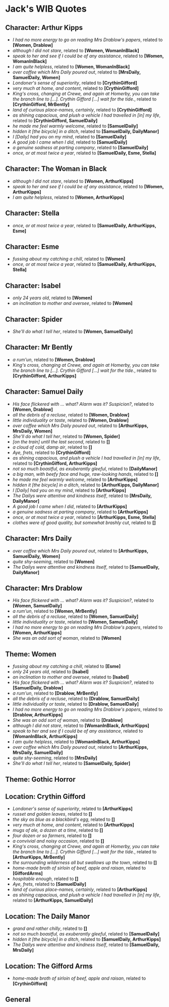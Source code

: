 # Jack's WIB Quotes

## Character: Arthur Kipps
 - *I had no more energy to go on reading Mrs Drablow's papers*, related to **[Women, Drablow]**
 - *although I did not stare*, related to **[Women, WomanInBlack]**
 - *speak to her and see if I could be of any assistance*, related to **[Women, WomanInBlack]**
 - *I am quite helpless*, related to **[Women, WomanInBlack]**
 - *over coffee which Mrs Daily poured out*, related to **[MrsDaily, SamuelDaily, Women]**
 - *Londoner's sense of superiority*, related to **[CrythinGifford]**
 - *very much at home, and content*, related to **[CrythinGifford]**
 - *King's cross, changing at Crewe, and again at Homerby, you can take the branch line to [...]. Crythin Gifford [...] wait for the tide.*, related to **[CrythinGifford, MrBently]**
 - *land of curious place-names, certainly*, related to **[CrythinGifford]**
 - *as shining capacious, and plush a vehicle I had travelled in [in] my life*, related to **[CrythinGifford, SamuelDaily]**
 - *he made me feel warmly welcome*, related to **[SamuelDaily]**
 - *hidden it [the bicycle] in a ditch*, related to **[SamuelDaily, DailyManor]**
 - *I [Daily] had you on my mind*, related to **[SamuelDaily]**
 - *A good job I came when I did*, related to **[SamuelDaily]**
 - *a genuine sadness at parting company*, related to **[SamuelDaily]**
 - *once, or at most twice a year*, related to **[SamuelDaily, Esme, Stella]**

## Character: The Woman in Black
 - *although I did not stare*, related to **[Women, ArthurKipps]**
 - *speak to her and see if I could be of any assistance*, related to **[Women, ArthurKipps]**
 - *I am quite helpless*, related to **[Women, ArthurKipps]**

## Character: Stella
 - *once, or at most twice a year*, related to **[SamuelDaily, ArthurKipps, Esme]**

## Character: Esme
 - *fussing about my catching a chill*, related to **[Women]**
 - *once, or at most twice a year*, related to **[SamuelDaily, ArthurKipps, Stella]**

## Character: Isabel
 - *only 24 years old*, related to **[Women]**
 - *an inclination to mother and oversee*, related to **[Women]**

## Character: Spider
 - *She'll do what I tell her*, related to **[Women, SamuelDaily]**

## Character: Mr Bently
 - *a rum'un*, related to **[Women, Drablow]**
 - *King's cross, changing at Crewe, and again at Homerby, you can take the branch line to [...]. Crythin Gifford [...] wait for the tide.*, related to **[CrythinGifford, ArthurKipps]**

## Character: Samuel Daily
 - *His face flickered with ... what? Alarm was it? Suspicion?*, related to **[Women, Drablow]**
 - *all the debris of a recluse*, related to **[Women, Drablow]**
 - *little individuality or taste*, related to **[Women, Drablow]**
 - *over coffee which Mrs Daily poured out*, related to **[ArthurKipps, MrsDaily, Women]**
 - *She'll do what I tell her*, related to **[Women, Spider]**
 - *[on the train] until the last second*, related to **[]**
 - *a cloud of cold, damp air*, related to **[]**
 - *Aye, frets*, related to **[CrythinGifford]**
 - *as shining capacious, and plush a vehicle I had travelled in [in] my life*, related to **[CrythinGifford, ArthurKipps]**
 - *not so much boastful, as exuberantly gleeful*, related to **[DailyManor]**
 - *a big man, with beefy face and huge, raw-looking hands*, related to **[]**
 - *he made me feel warmly welcome*, related to **[ArthurKipps]**
 - *hidden it [the bicycle] in a ditch*, related to **[ArthurKipps, DailyManor]**
 - *I [Daily] had you on my mind*, related to **[ArthurKipps]**
 - *The Dailys were attentive and kindness itself*, related to **[MrsDaily, DailyManor]**
 - *A good job I came when I did*, related to **[ArthurKipps]**
 - *a genuine sadness at parting company*, related to **[ArthurKipps]**
 - *once, or at most twice a year*, related to **[ArthurKipps, Esme, Stella]**
 - *clothes were of good quality, but somewhat brashly cut*, related to **[]**

## Character: Mrs Daily
 - *over coffee which Mrs Daily poured out*, related to **[ArthurKipps, SamuelDaily, Women]**
 - *quite shy-seeming*, related to **[Women]**
 - *The Dailys were attentive and kindness itself*, related to **[SamuelDaily, DailyManor]**

## Character: Mrs Drablow
 - *His face flickered with ... what? Alarm was it? Suspicion?*, related to **[Women, SamuelDaily]**
 - *a rum'un*, related to **[Women, MrBently]**
 - *all the debris of a recluse*, related to **[Women, SamuelDaily]**
 - *little individuality or taste*, related to **[Women, SamuelDaily]**
 - *I had no more energy to go on reading Mrs Drablow's papers*, related to **[Women, ArthurKipps]**
 - *She was an odd sort of woman*, related to **[Women]**

## Theme: Women
 - *fussing about my catching a chill*, related to **[Esme]**
 - *only 24 years old*, related to **[Isabel]**
 - *an inclination to mother and oversee*, related to **[Isabel]**
 - *His face flickered with ... what? Alarm was it? Suspicion?*, related to **[SamuelDaily, Drablow]**
 - *a rum'un*, related to **[Drablow, MrBently]**
 - *all the debris of a recluse*, related to **[Drablow, SamuelDaily]**
 - *little individuality or taste*, related to **[Drablow, SamuelDaily]**
 - *I had no more energy to go on reading Mrs Drablow's papers*, related to **[Drablow, ArthurKipps]**
 - *She was an odd sort of woman*, related to **[Drablow]**
 - *although I did not stare*, related to **[WomanInBlack, ArthurKipps]**
 - *speak to her and see if I could be of any assistance*, related to **[WomanInBlack, ArthurKipps]**
 - *I am quite helpless*, related to **[WomanInBlack, ArthurKipps]**
 - *over coffee which Mrs Daily poured out*, related to **[ArthurKipps, MrsDaily, SamuelDaily]**
 - *quite shy-seeming*, related to **[MrsDaily]**
 - *She'll do what I tell her*, related to **[SamuelDaily, Spider]**

## Theme: Gothic Horror

## Location: Crythin Gifford
 - *Londoner's sense of superiority*, related to **[ArthurKipps]**
 - *russet and golden leaves*, related to **[]**
 - *the sky as blue as a blackbird's egg*, related to **[]**
 - *very much at home, and content*, related to **[ArthurKipps]**
 - *mugs of ale, a dozen at a time*, related to **[]**
 - *four dozen or so farmers*, related to **[]**
 - *a convivial and noisy occasion*, related to **[]**
 - *King's cross, changing at Crewe, and again at Homerby, you can take the branch line to [...]. Crythin Gifford [...] wait for the tide.*, related to **[ArthurKipps, MrBently]**
 - *the surrounding wilderness all but swallows up the town*, related to **[]**
 - *home-made broth of sirloin of beef, apple and raisan*, related to **[GiffordArms]**
 - *hospitable enough*, related to **[]**
 - *Aye, frets*, related to **[SamuelDaily]**
 - *land of curious place-names, certainly*, related to **[ArthurKipps]**
 - *as shining capacious, and plush a vehicle I had travelled in [in] my life*, related to **[ArthurKipps, SamuelDaily]**

## Location: The Daily Manor
 - *grand and rather chilly*, related to **[]**
 - *not so much boastful, as exuberantly gleeful*, related to **[SamuelDaily]**
 - *hidden it [the bicycle] in a ditch*, related to **[SamuelDaily, ArthurKipps]**
 - *The Dailys were attentive and kindness itself*, related to **[SamuelDaily, MrsDaily]**

## Location: The Gifford Arms
 - *home-made broth of sirloin of beef, apple and raisan*, related to **[CrythinGifford]**

## General

